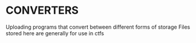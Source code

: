 # CONVERTERS
Uploading programs that convert between different forms of storage 
Files stored here are generally for use in ctfs
